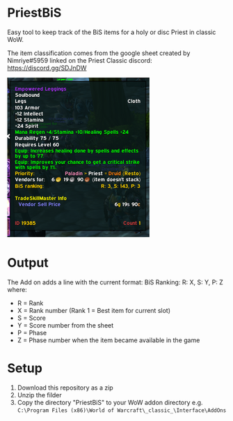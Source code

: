 # PriestBiS
Easy tool to keep track of the BiS items for a holy or disc Priest in classic WoW.

The item classification comes from the google sheet created by Nimriye#5959 linked on the Priest Classic discord: https://discord.gg/SDJnDW

![Tooltip window with the addon installed](/doc/addon.png)

# Output
The Add on adds a line with the current format:
BiS Ranking:        R: X, S: Y, P: Z    where:

* R = Rank 
* X = Rank number (Rank 1 = Best item for current slot)
* S = Score
* Y = Score number from the sheet
* P = Phase
* Z = Phase number when the item became available in the game

# Setup
1. Download this repository as a zip
2. Unzip the filder
3. Copy the directory "PriestBiS" to your WoW addon directory e.g. `C:\Program Files (x86)\World of Warcraft\_classic_\Interface\AddOns`